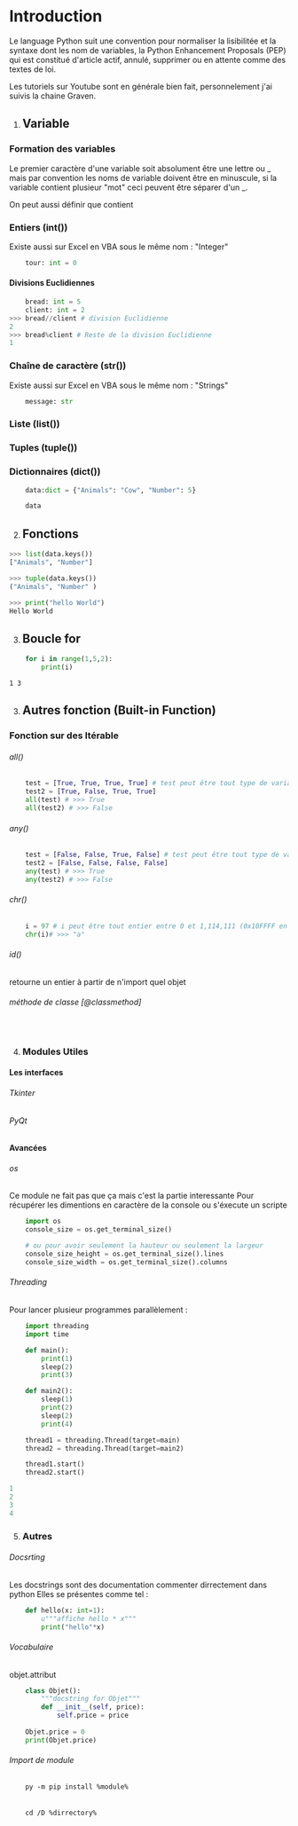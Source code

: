 Introduction
============

Le language Python suit une convention pour normaliser la lisibilitée et la syntaxe dont les nom de variables, la Python Enhancement Proposals (PEP) qui est constitué d'article actif, annulé, supprimer ou en attente comme des textes de loi.

Les tutoriels sur Youtube sont en générale bien fait, personnelement j'ai suivis la chaine Graven.

1. ## Variable

### Formation des variables

Le premier caractère d'une variable soit absolument être une lettre ou \_ mais par convention les noms de variable doivent être en minuscule, si la variable contient plusieur \"mot\" ceci peuvent être séparer d'un \_.

On peut aussi définir que contient

### Entiers (int())

Existe aussi sur Excel en VBA sous le même nom : \"Integer\"

```Python
	tour: int = 0
```
#### Divisions Euclidiennes
```Python
	bread: int = 5
	client: int = 2
>>> bread//client # division Euclidienne
2
>>> bread%client # Reste de la division Euclidienne
1
```



### Chaîne de caractère (str())

Existe aussi sur Excel en VBA sous le même nom : \"Strings\"

```Python
	message: str
```

### Liste (list())

### Tuples (tuple())

### Dictionnaires (dict())
``` Python
	data:dict = {"Animals": "Cow", "Number": 5}

	data
```

2. ## Fonctions
``` Python
>>>	list(data.keys())
["Animals", "Number"]

>>> tuple(data.keys())
("Animals", "Number" )

>>> print("hello World")
Hello World
```

3. ## Boucle for

```Python
	for i in range(1,5,2):
		print(i)
```
`1
3`

3. ## Autres fonction (Built-in Function)

### Fonction sur des Itérable

###### all()
```Python
	test = [True, True, True, True] # test peut être tout type de variable itérable
	test2 = [True, False, True, True]
	all(test) # >>> True
	all(test2) # >>> False
```

###### any()
```Python
	test = [False, False, True, False] # test peut être tout type de variable itérable
	test2 = [False, False, False, False]
	any(test) # >>> True
	any(test2) # >>> False
```

###### chr()
```Python
	i = 97 # i peut être tout entier entre 0 et 1,114,111 (0x10FFFF en base 16)
	chr(i)# >>> "a"
```

###### id()

retourne un entier à partir de n'import quel objet 

###### méthode de classe \[@classmethod\]
```Python
	
```
4. ### Modules Utiles

#### Les interfaces

###### Tkinter

###### PyQt

#### Avancées

###### os
Ce module ne fait pas que ça mais c'est la partie interessante
Pour récupérer les dimentions en caractère de la console ou s'éxecute un scripte
```Python
	import os
	console_size = os.get_terminal_size()

	# ou pour avoir seulement la hauteur ou seulement la largeur 
	console_size_height = os.get_terminal_size().lines
	console_size_width = os.get_terminal_size().columns
```
###### Threading
Pour lancer plusieur programmes parallèlement :
```Python
	import threading
	import time

	def main():
		print(1)
		sleep(2)
		print(3)

	def main2():
		sleep(1)
		print(2)
		sleep(2)
		print(4)

	thread1 = threading.Thread(target=main)
	thread2 = threading.Thread(target=main2)

	thread1.start()
	thread2.start()

1
2
3
4
```

5. ### Autres
###### Docsrting
Les docstrings sont des documentation commenter dirrectement dans python
Elles se présentes comme tel :
```Python
	def hello(x: int=1):
		u"""affiche hello * x"""
		print("hello"*x)
```

###### Vocabulaire

objet.attribut
``` Python
	class Objet():
		"""docstring for Objet"""
		def __init__(self, price):
			self.price = price
	
	Objet.price = 0
	print(Objet.price)
```

###### Import de module
```Console
	py -m pip install %module%
```

######
```Console
	cd /D %dirrectory%
```
